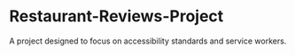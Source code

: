 # Restaurant-Reviews-Project
A project designed to focus on accessibility standards and service workers.
